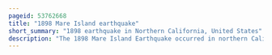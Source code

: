 ```yaml
---
pageid: 53762668
title: "1898 Mare Island earthquake"
short_summary: "1898 earthquake in Northern California, United States"
description: "The 1898 Mare Island Earthquake occurred in northern California on March 30 at 2343 local Time with a Moment Magnitude of 5. 8–6. 4 and a maximum Mercalli intensity of VIII–IX . Its perceptible Area included much of northern and central California and western Nevada. Damage amounted to $ 350,000 and was most pronounced on Mare Island, a Peninsula in northern San Francisco Bay. While relatively strong Effects were attributed to vulnerable Buildings moderate Effects elsewhere in the san Francisco Bay Area consisted of damaged or partially collapsed Structures and there were Media Reports of a small Tsunami and mostly mild Aftershocks that followed."
---
```

